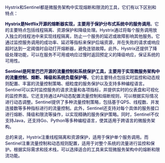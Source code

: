 <font style="color:rgb(5, 7, 59);background-color:rgb(253, 253, 254);">Hystrix和Sentinel都是微服务架构中实现熔断和限流的工具，它们有以下区别和特点：</font>

**<font style="color:rgb(5, 7, 59);background-color:rgb(253, 253, 254);">Hystrix是Netflix开源的熔断器实现，主要用于保护分布式系统中的服务调用</font>**<font style="color:rgb(5, 7, 59);background-color:rgb(253, 253, 254);">。它的主要特点包括线程隔离、资源保护和降级处理。Hystrix通过将每个服务调用放入独立的线程池中来实现线程隔离，防止一个服务的延迟或故障影响其他服务。它通过监控服务调用的成功率、延迟等指标来保护后端资源，并在失败的请求或响应超时达到一定阈值时自动打开熔断器，避免连锁故障。此外，Hystrix还提供了降级处理功能，可以在服务不可用或响应过慢时返回预定义的降级响应，保证系统的可用性。</font>

**<font style="color:rgb(5, 7, 59);background-color:rgb(253, 253, 254);">Sentinel是阿里巴巴开源的流量控制和系统保护工具，主要用于实现微服务架构中的流量控制、熔断、降级和系统负载保护等</font>**<font style="color:rgb(5, 7, 59);background-color:rgb(253, 253, 254);">。它的主要特点包括实时监控和动态规则配置、丰富的流量控制策略、细粒度的服务保护以及支持多种编程语言。Sentinel可以实时监控服务的请求流量和各项指标，并提供实时的仪表盘和可视化的监控界面。它还支持通过API动态配置流量控制和熔断规则，可以根据实际情况进行动态调整。Sentinel提供了多种流量控制策略，包括基于QPS、线程数、并发连接数等多种指标进行的流量控制。此外，Sentinel还支持对每个具体的服务接口进行熔断、降级和限流等操作，以实现精确的服务保护策略。同时，Sentinel不仅支持Java，还支持Go、Python等多种编程语言，使其适用于跨语言的微服务架构。</font>

<font style="color:rgb(5, 7, 59);background-color:rgb(253, 253, 254);">总的来说，Hystrix注重线程隔离和资源保护，适用于保护单个服务调用。而Sentinel注重流量控制和动态规则配置，适用于对整个系统的流量进行监控和保护。根据实际需求和技术栈，可以选择适合的工具来实现微服务架构中的熔断和限流功能。</font>



